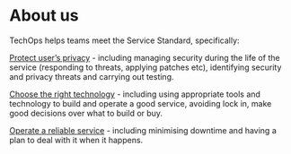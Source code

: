# About us

TechOps helps teams meet the Service Standard, specifically:

[Protect user’s privacy](https://www.gov.uk/service-manual/technology/protecting-your-service-against-fraud) - including managing security during the life of the service (responding to threats, applying patches etc), identifying security and privacy threats and carrying out testing.

[Choose the right technology](https://www.gov.uk/service-manual/technology/choosing-technology-an-introduction) - including using appropriate tools and technology to build and operate a good service, avoiding lock in, make good decisions over what to build or buy.

[Operate a reliable service](https://www.gov.uk/service-manual/technology/monitoring-the-status-of-your-service) - including minimising downtime and having a plan to deal with it when it happens.
